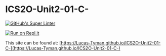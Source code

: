 # ICS2O-Unit2-01-C-

[![GitHub's Super Linter](https://github.com/Lucas-Tyman/ICS2O-Unit2-01-C-/workflows/GitHub's%20Super%20Linter/badge.svg)](https://github.com/Lucas-Tyman/ICS2O-Unit2-01-C-/actions)

[![Run on Repl.it](https://repl.it/badge/github/Lucas-Tyman/ICS2O-Unit2-01-C-)](https://repl.it/github/Lucas-Tyman/ICS2O-Unit2-01-C-)

This site can be found at: [https://Lucas-Tyman.github.io/ICS2O-Unit2-01-C-](https://Lucas-Tyman.github.io/ICS2O-Unit2-01-C-)
